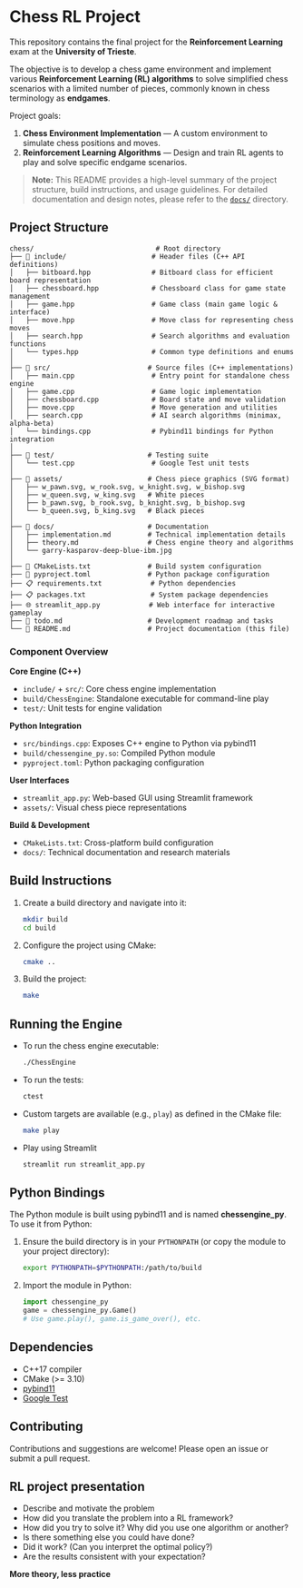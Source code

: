 # Chess RL Project

This repository contains the final project for the **Reinforcement Learning** exam at the **University of Trieste**.

The objective is to develop a chess game environment and implement various **Reinforcement Learning (RL) algorithms** to solve simplified chess scenarios with a limited number of pieces, commonly known in chess terminology as **endgames**.

Project goals:

1. **Chess Environment Implementation** — A custom environment to simulate chess positions and moves.
2. **Reinforcement Learning Algorithms** — Design and train RL agents to play and solve specific endgame scenarios.


> **Note:** This README provides a high-level summary of the project structure, build instructions, and usage guidelines. For detailed documentation and design notes, please refer to the [`docs/`](./docs/) directory.



## Project Structure

```
chess/                              # Root directory
├── 📁 include/                     # Header files (C++ API definitions)
│   ├── bitboard.hpp               # Bitboard class for efficient board representation
│   ├── chessboard.hpp             # Chessboard class for game state management
│   ├── game.hpp                   # Game class (main game logic & interface)
│   ├── move.hpp                   # Move class for representing chess moves
│   ├── search.hpp                 # Search algorithms and evaluation functions
│   └── types.hpp                  # Common type definitions and enums
│
├── 📁 src/                        # Source files (C++ implementations)
│   ├── main.cpp                   # Entry point for standalone chess engine
│   ├── game.cpp                   # Game logic implementation
│   ├── chessboard.cpp             # Board state and move validation
│   ├── move.cpp                   # Move generation and utilities
│   ├── search.cpp                 # AI search algorithms (minimax, alpha-beta)
│   └── bindings.cpp               # Pybind11 bindings for Python integration
│
├── 📁 test/                       # Testing suite
│   └── test.cpp                   # Google Test unit tests
│
├── 📁 assets/                     # Chess piece graphics (SVG format)
│   ├── w_pawn.svg, w_rook.svg, w_knight.svg, w_bishop.svg
│   ├── w_queen.svg, w_king.svg   # White pieces
│   ├── b_pawn.svg, b_rook.svg, b_knight.svg, b_bishop.svg
│   └── b_queen.svg, b_king.svg   # Black pieces
│
├── 📁 docs/                       # Documentation
│   ├── implementation.md         # Technical implementation details
│   ├── theory.md                 # Chess engine theory and algorithms
│   └── garry-kasparov-deep-blue-ibm.jpg
│
├── 🔧 CMakeLists.txt              # Build system configuration
├── 🔧 pyproject.toml              # Python package configuration
├── 📋 requirements.txt            # Python dependencies
├── 📋 packages.txt                # System package dependencies
├── 🌐 streamlit_app.py            # Web interface for interactive gameplay
├── 📝 todo.md                     # Development roadmap and tasks
└── 📖 README.md                   # Project documentation (this file)
```

### Component Overview

**Core Engine (C++)**
- `include/` + `src/`: Core chess engine implementation
- `build/ChessEngine`: Standalone executable for command-line play
- `test/`: Unit tests for engine validation

**Python Integration**
- `src/bindings.cpp`: Exposes C++ engine to Python via pybind11
- `build/chessengine_py.so`: Compiled Python module
- `pyproject.toml`: Python packaging configuration

**User Interfaces**
- `streamlit_app.py`: Web-based GUI using Streamlit framework
- `assets/`: Visual chess piece representations

**Build & Development**
- `CMakeLists.txt`: Cross-platform build configuration
- `docs/`: Technical documentation and research materials

## Build Instructions

1. Create a build directory and navigate into it:
    ```sh
    mkdir build
    cd build
    ```

2. Configure the project using CMake:
    ```sh
    cmake ..
    ```

3. Build the project:
    ```sh
    make
    ```

## Running the Engine

- To run the chess engine executable:
    ```sh
    ./ChessEngine
    ```

- To run the tests:
    ```sh
    ctest
    ```

- Custom targets are available (e.g., `play`) as defined in the CMake file:
    ```sh
    make play
    ```

- Play using Streamlit
    ```sh
    streamlit run streamlit_app.py
    ```

## Python Bindings

The Python module is built using pybind11 and is named **chessengine_py**. To use it from Python:

1. Ensure the build directory is in your `PYTHONPATH` (or copy the module to your project directory):
    ```sh
    export PYTHONPATH=$PYTHONPATH:/path/to/build
    ```

2. Import the module in Python:
    ```python
    import chessengine_py
    game = chessengine_py.Game()
    # Use game.play(), game.is_game_over(), etc.
    ```

## Dependencies

- C++17 compiler
- CMake (>= 3.10)
- [pybind11](https://github.com/pybind/pybind11)
- [Google Test](https://github.com/google/googletest)

## Contributing

Contributions and suggestions are welcome! Please open an issue or submit a pull request.



## RL project presentation

- Describe and motivate the problem
- How did you translate the problem into a RL framework?
- How did you try to solve it? Why did you use one algorithm or another?
- Is there something else you could have done?
- Did it work? (Can you interpret the optimal policy?)
- Are the results consistent with your expectation?

**More theory, less practice**


